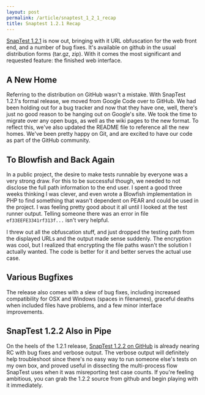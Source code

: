 ```yaml
---
layout: post
permalink: /article/snaptest_1_2_1_recap
title: Snaptest 1.2.1 Recap
---
```


[SnapTest 1.2.1](http://www.snaptest.net) is now out, bringing with it URL obfuscation for the web front end, and a number of bug fixes. It's available on github in the usual distribution forms (tar.gz, zip). With it comes the most significant and requested feature: the finished web interface.

## A New Home
Referring to the distribution on GitHub wasn't a mistake. With SnapTest 1.2.1's formal release, we moved from Google Code over to GitHub. We had been holding out for a bug tracker and now that they have one, well, there's just no good reason to be hanging out on Google's site. We took the time to migrate over any open bugs, as well as the wiki pages to the new format. To reflect this, we've also updated the README file to reference all the new homes. We've been pretty happy on Git, and are excited to have our code as part of the GitHub community.

## To Blowfish and Back Again
In a public project, the desire to make tests runnable by everyone was a very strong draw. For this to be successful though, we needed to not disclose the full path information to the end user. I spent a good three weeks thinking I was clever, and even wrote a Blowfish implementation in PHP to find something that wasn't dependent on PEAR and could be used in the project. I was feeling pretty good about it all until I looked at the test runner output. Telling someone there was an error in file `ef33EEFE3341rf313f...` isn't very helpful.

I threw out all the obfuscation stuff, and just dropped the testing path from the displayed URLs and the output made sense suddenly. The encryption was cool, but I realized that encrypting the file paths wasn't the solution I actually wanted. The code is better for it and better serves the actual use case.

## Various Bugfixes
The release also comes with a slew of bug fixes, including increased compatibility for OSX and Windows (spaces in filenames), graceful deaths when included files have problems, and a few minor interface improvements.

## SnapTest 1.2.2 Also in Pipe
On the heels of the 1.2.1 release, [SnapTest 1.2.2 on GitHub](http://github.com/jakobo/snaptest/tree/dev-1.2.2) is already nearing RC with bug fixes and verbose output. The verbose output will definitely help troubleshoot since there's no easy way to run someone else's tests on my own box, and proved useful in dissecting the multi-process flow SnapTest uses when it was misreporting test case counts. If you're feeling ambitious, you can grab the 1.2.2 source from github and begin playing with it immediately.
